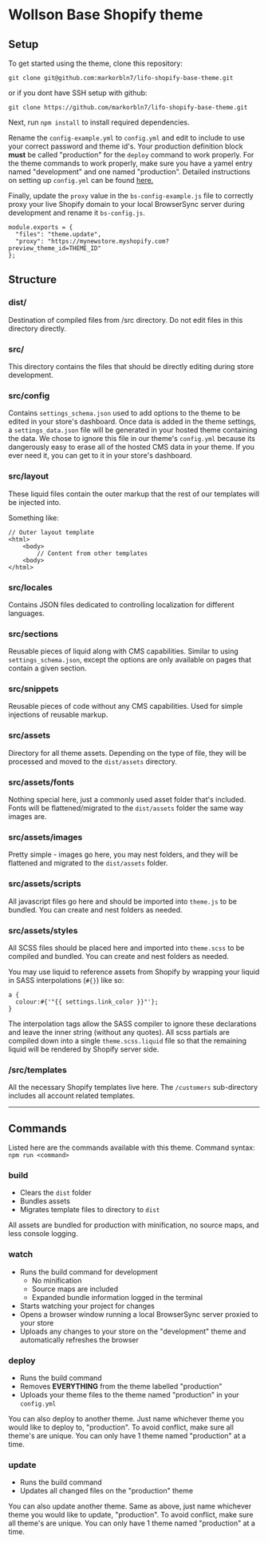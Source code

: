 # Wollson Base Shopify theme

## Setup

To get started using the theme, clone this repository:

`git clone git@github.com:markorbln7/lifo-shopify-base-theme.git`

or if you dont have SSH setup with github:

`git clone https://github.com/markorbln7/lifo-shopify-base-theme.git`

Next, run `npm install` to install required dependencies.

Rename the `config-example.yml` to `config.yml` and edit to include to use your correct password and theme id's. Your production definition block **must** be called "production" for the `deploy` command to work properly. For the theme commands to work properly, make sure you have a yamel entry named "development" and one named "production". Detailed instructions on setting up `config.yml` can be found [here.](https://shopify.github.io/themekit/configuration)

Finally, update the `proxy` value in the `bs-config-example.js` file to correctly proxy your live Shopify domain to your local BrowserSync server during development and rename it `bs-config.js`.

```
module.exports = {
  "files": "theme.update",
  "proxy": "https://mynewstore.myshopify.com?preview_theme_id=THEME_ID"
};
```

## Structure

### dist/
Destination of compiled files from /src directory. Do not edit files in this directory directly.

### src/
This directory contains the files that should be directly editing during store development.

### src/config
Contains `settings_schema.json` used to add options to the theme to be edited in your store's dashboard. Once data is added in the theme settings, a `settings_data.json` file will be generated in your hosted theme containing the data. We chose to ignore this file in our theme's `config.yml` because its dangerously easy to erase all of the hosted CMS data in your theme. If you ever need it, you can get to it in your store's dashboard.

### src/layout
These liquid files contain the outer markup that the rest of our templates will be injected into.

Something like:

```
// Outer layout template
<html>
    <body>
        // Content from other templates
    <body>
</html>
```

### src/locales
Contains JSON files dedicated to controlling localization for different languages.

### src/sections
Reusable pieces of liquid along with CMS capabilities. Similar to using `settings_schema.json`, except the options are only available on pages that contain a given section.

### src/snippets
Reusable pieces of code without any CMS capabilities. Used for simple injections of reusable markup.

### src/assets
Directory for all theme assets. Depending on the type of file, they will be processed and moved to the `dist/assets` directory.

### src/assets/fonts
Nothing special here, just a commonly used asset folder that's included. Fonts will be flattened/migrated to the `dist/assets` folder the same way images are.

### src/assets/images
Pretty simple - images go here, you may nest folders, and they will be flattened and migrated to the `dist/assets` folder.

### src/assets/scripts
All javascript files go here and should be imported into `theme.js` to be bundled. You can create and nest folders as needed.

### src/assets/styles
All SCSS files should be placed here and imported into `theme.scss` to be compiled and bundled. You can create and nest folders as needed.

You may use liquid to reference assets from Shopify by wrapping your liquid in SASS interpolations (`#{}`) like so:

```
a {
  colour:#{'"{{ settings.link_color }}"'};
}
```

The interpolation tags allow the SASS compiler to ignore these declarations and leave the inner string (without any quotes). All scss partials are compiled down into a single `theme.scss.liquid` file so that the remaining liquid will be rendered by Shopify server side.

### /src/templates
All the necessary Shopify templates live here. The `/customers` sub-directory includes all account related templates.

***

## Commands
Listed here are the commands available with this theme. Command syntax: `npm run <command>`

### build
- Clears the `dist` folder
- Bundles assets
- Migrates template files to directory to `dist`

All assets are bundled for production with minification, no source maps, and less console logging.

### watch
- Runs the build command for development
    - No minification
    - Source maps are included
    - Expanded bundle information logged in the terminal
- Starts watching your project for changes
- Opens a browser window running a local BrowserSync server proxied to your store
- Uploads any changes to your store on the "development" theme and automatically refreshes the browser

### deploy
- Runs the build command
- Removes **EVERYTHING** from the theme labelled "production"
- Uploads your theme files to the theme named "production" in your `config.yml`

You can also deploy to another theme. Just name whichever theme you would like to deploy to, "production". To avoid conflict, make sure all theme's are unique. You can only have 1 theme named "production" at a time.

### update
- Runs the build command
- Updates all changed files on the "production" theme

You can also update another theme. Same as above, just name whichever theme you would like to update, "production". To avoid conflict, make sure all theme's are unique. You can only have 1 theme named "production" at a time.
